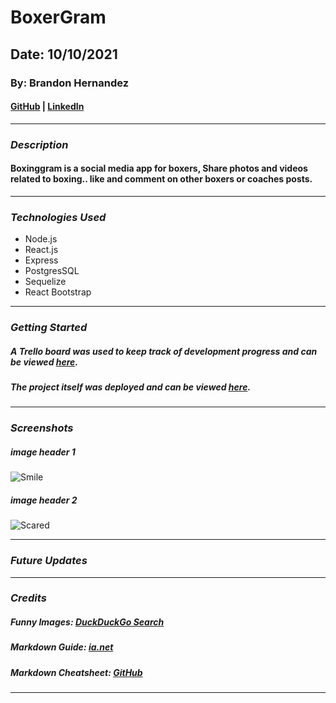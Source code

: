 # BoxerGram

## Date: 10/10/2021

### By: Brandon Hernandez

####   [GitHub](https://github.com/brandonhernandez123) | [LinkedIn](https://www.linkedin.com/in/brandonhdzgtz/)
***

### ***Description***
#### Boxinggram is a social media app for boxers, Share photos and videos related to boxing.. like and comment on other boxers or coaches posts.
***

### ***Technologies Used***
* Node.js
* React.js
* Express
* PostgresSQL
* Sequelize
* React Bootstrap
***

### ***Getting Started***


##### A Trello board was used to keep track of development progress and can be viewed [here](URL).
##### The project itself was deployed and can be viewed [here](URL).
***

### ***Screenshots***

##### image header 1
![Smile]()

##### image header 2
![Scared]()
***

### ***Future Updates***


***

### ***Credits***

##### Funny Images: [DuckDuckGo Search]()

##### Markdown Guide: [ia.net]()

##### Markdown Cheatsheet: [GitHub]()
***